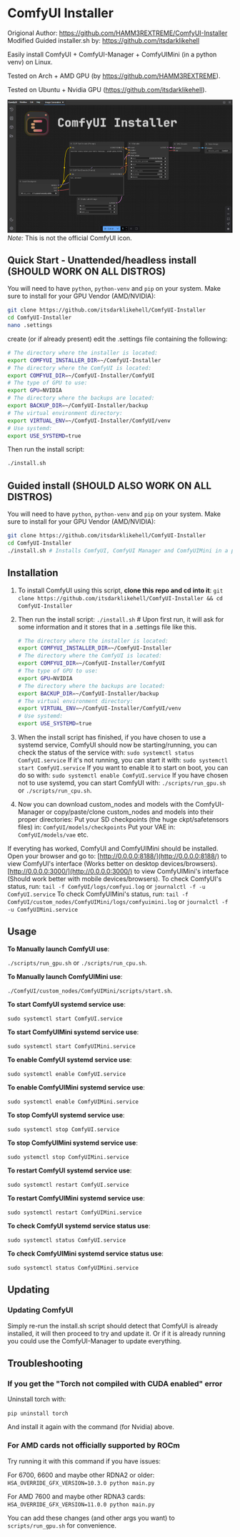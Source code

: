 # ComfyUI Installer
Origional Author: https://github.com/HAMM3REXTREME/ComfyUI-Installer
Modified Guided installer.sh by: https://github.com/itsdarklikehell

Easily install ComfyUI + ComfyUI-Manager + ComfyUIMini (in a python venv) on Linux.

Tested on Arch + AMD GPU (by https://github.com/HAMM3REXTREME).

Tested on Ubuntu + Nvidia GPU (https://github.com/itsdarklikehell).

![ComfyUI Screenshot](graphics/comfyui_screenshot.png)
_Note:_ This is not the official ComfyUI icon.

## Quick Start - Unattended/headless install (SHOULD WORK ON ALL DISTROS)

You will need to have `python`, `python-venv` and `pip` on your system.
Make sure to install for your GPU Vendor (AMD/NVIDIA):

```sh
git clone https://github.com/itsdarklikehell/ComfyUI-Installer
cd ComfyUI-Installer
nano .settings
```
create (or if already present) edit the .settings file containing the following:
```sh
# The directory where the installer is located:
export COMFYUI_INSTALLER_DIR=~/ComfyUI-Installer
# The directory where the ComfyUI is located:
export COMFYUI_DIR=~/ComfyUI-Installer/ComfyUI
# The type of GPU to use:
export GPU=NVIDIA
# The directory where the backups are located:
export BACKUP_DIR=~/ComfyUI-Installer/backup
# The virtual environment directory:
export VIRTUAL_ENV=~/ComfyUI-Installer/ComfyUI/venv
# Use systemd:
export USE_SYSTEMD=true
```
Then run the install script:
```sh
./install.sh
```
## Guided install (SHOULD ALSO WORK ON ALL DISTROS)

You will need to have `python`, `python-venv` and `pip` on your system.
Make sure to install for your GPU Vendor (AMD/NVIDIA):

```sh
git clone https://github.com/itsdarklikehell/ComfyUI-Installer
cd ComfyUI-Installer
./install.sh # Installs ComfyUI, ComfyUI Manager and ComfyUIMini in a python venv
```
## Installation

1. To install ComfyUI using this script, **clone this repo and cd into it**:
   `git clone https://github.com/itsdarklikehell/ComfyUI-Installer && cd ComfyUI-Installer`

2. Then run the install script:
   `./install.sh` # Upon first run, it will ask for some information and it stores that in a .settings file like this.
   ```sh
   # The directory where the installer is located:
   export COMFYUI_INSTALLER_DIR=~/ComfyUI-Installer
   # The directory where the ComfyUI is located:
   export COMFYUI_DIR=~/ComfyUI-Installer/ComfyUI
   # The type of GPU to use:
   export GPU=NVIDIA
   # The directory where the backups are located:
   export BACKUP_DIR=~/ComfyUI-Installer/backup
   # The virtual environment directory:
   export VIRTUAL_ENV=~/ComfyUI-Installer/ComfyUI/venv
   # Use systemd:
   export USE_SYSTEMD=true
   ```

3. When the install script has finished, if you have chosen to use a systemd service, ComfyUI should now be starting/running, you can check the status of the service with:
   `sudo systemctl status ComfyUI.service`
   If it's not running, you can start it with:
   `sudo systemctl start ComfyUI.service`
   If you want to enable it to start on boot, you can do so with:
   `sudo systemctl enable ComfyUI.service`
If you have chosen not to use systemd, you can start ComfyUI with:
   `./scripts/run_gpu.sh`
   or
   `./scripts/run_cpu.sh`.

1. Now you can download custom_nodes and models with the ComfyUI-Manager or copy/paste/clone custom_nodes and models into their proper directories:
   Put your SD checkpoints (the huge ckpt/safetensors files) in: `ComfyUI/models/checkpoints`
   Put your VAE in: `ComfyUI/models/vae` etc.

If everyting has worked, ComfyUI and ComfyUIMini should be installed.
Open your browser and go to:
[http://0.0.0.0:8188/](http://0.0.0.0:8188/) to view ComfyUI's interface (Works better on desktop devices/browsers).
[http://0.0.0.0:3000/](http://0.0.0.0:3000/) to view ComfyUIMini's interface (Should work better with mobile devices/browsers).
To check ComfyUI's status, run: `tail -f ComfyUI/logs/comfyui.log` or `journalctl -f -u ComfyUI.service`
To check ComfyUIMini's status, run: `tail -f ComfyUI/custom_nodes/ComfyUIMini/logs/comfyuimini.log` or `journalctl -f -u ComfyUIMini.service`

## Usage

**To Manually launch ComfyUI use**:

 `./scripts/run_gpu.sh`
or
 `./scripts/run_cpu.sh`.


**To Manually launch ComfyUIMini use**:

 `./ComfyUI/custom_nodes/ComfyUIMini/scripts/start.sh`.

**To start ComfyUI systemd service use**:

 `sudo systemctl start ComfyUI.service`

**To start ComfyUIMini systemd service use**:

 `sudo systemctl start ComfyUIMini.service`

**To enable ComfyUI systemd service use**:

 `sudo systemctl enable ComfyUI.service`

**To enable ComfyUIMini systemd service use**:

 `sudo systemctl enable ComfyUIMini.service`

**To stop ComfyUI systemd service use**:

 `sudo systemctl stop ComfyUI.service`

**To stop ComfyUIMini systemd service use**:

 `sudo ystemctl stop ComfyUIMini.service`

**To restart ComfyUI systemd service use**:

 `sudo systemctl restart ComfyUI.service`

**To restart ComfyUIMini systemd service use**:

 `sudo systemctl restart ComfyUIMini.service`

**To check ComfyUI systemd service status use**:

 `sudo systemctl status ComfyUI.service`

**To check ComfyUIMini systemd service status use**:

 `sudo systemctl status ComfyUIMini.service`

## Updating

### Updating ComfyUI
Simply re-run the install.sh script should detect that ComfyUI is already installed, it will then proceed to try and update it. Or if it is already running you could use the ComfyUI-Manager to update everything.

## Troubleshooting

### If you get the "Torch not compiled with CUDA enabled" error

Uninstall torch with:

`pip uninstall torch`

And install it again with the command (for Nvidia) above.

### For AMD cards not officially supported by ROCm

Try running it with this command if you have issues:

For 6700, 6600 and maybe other RDNA2 or older: `HSA_OVERRIDE_GFX_VERSION=10.3.0 python main.py`

For AMD 7600 and maybe other RDNA3 cards: `HSA_OVERRIDE_GFX_VERSION=11.0.0 python main.py`

You can add these changes (and other args you want) to `scripts/run_gpu.sh` for convenience.
